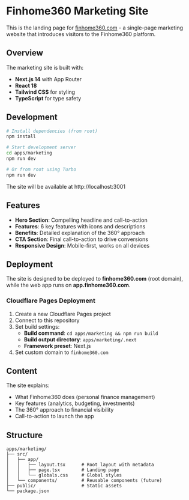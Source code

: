 # Finhome360 Marketing Site

This is the landing page for [finhome360.com](https://finhome360.com) - a single-page marketing website that introduces visitors to the Finhome360 platform.

## Overview

The marketing site is built with:
- **Next.js 14** with App Router
- **React 18**
- **Tailwind CSS** for styling
- **TypeScript** for type safety

## Development

```bash
# Install dependencies (from root)
npm install

# Start development server
cd apps/marketing
npm run dev

# Or from root using Turbo
npm run dev
```

The site will be available at http://localhost:3001

## Features

- **Hero Section**: Compelling headline and call-to-action
- **Features**: 6 key features with icons and descriptions
- **Benefits**: Detailed explanation of the 360° approach
- **CTA Section**: Final call-to-action to drive conversions
- **Responsive Design**: Mobile-first, works on all devices

## Deployment

The site is designed to be deployed to **finhome360.com** (root domain), while the web app runs on **app.finhome360.com**.

### Cloudflare Pages Deployment

1. Create a new Cloudflare Pages project
2. Connect to this repository
3. Set build settings:
   - **Build command**: `cd apps/marketing && npm run build`
   - **Build output directory**: `apps/marketing/.next`
   - **Framework preset**: Next.js
4. Set custom domain to `finhome360.com`

## Content

The site explains:
- What Finhome360 does (personal finance management)
- Key features (analytics, budgeting, investments)
- The 360° approach to financial visibility
- Call-to-action to launch the app

## Structure

```
apps/marketing/
├── src/
│   ├── app/
│   │   ├── layout.tsx      # Root layout with metadata
│   │   ├── page.tsx        # Landing page
│   │   └── globals.css     # Global styles
│   └── components/         # Reusable components (future)
├── public/                 # Static assets
└── package.json
```
